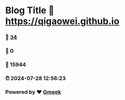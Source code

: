 # Blog Title :link: https://qigaowei.github.io 
### :page_facing_up: [34](https://qigaowei.github.io/tag.html) 
### :speech_balloon: 0 
### :hibiscus: 15944 
### :alarm_clock: 2024-07-28 12:56:23 
### Powered by :heart: [Gmeek](https://github.com/Meekdai/Gmeek)
